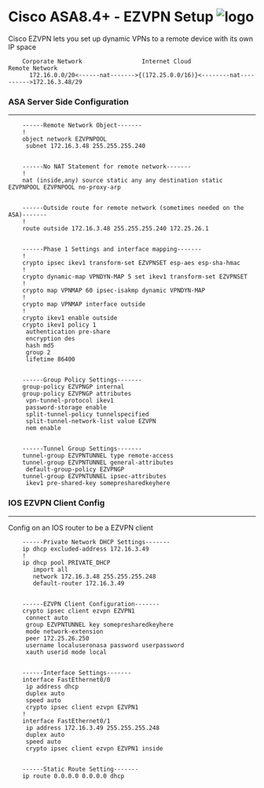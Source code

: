# Cisco ASA8.4+ - EZVPN Setup ![logo]

Cisco EZVPN lets you set up dynamic VPNs to a remote device with its own IP space

        Corporate Network                 Internet Cloud                         Remote Network
          172.16.0.0/20<------nat------->{(172.25.0.0/16)}<--------nat---------->172.16.3.48/29

###   ASA Server Side Configuration   ###
-----------------------------------------

        ------Remote Network Object-------
        !
        object network EZVPNPOOL
         subnet 172.16.3.48 255.255.255.240


        ------No NAT Statement for remote network-------
        !
        nat (inside,any) source static any any destination static EZVPNPOOL EZVPNPOOL no-proxy-arp


        ------Outside route for remote network (sometimes needed on the ASA)-------
        !
        route outside 172.16.3.48 255.255.255.240 172.25.26.1


        ------Phase 1 Settings and interface mapping-------
        !
        crypto ipsec ikev1 transform-set EZVPNSET esp-aes esp-sha-hmac
        !
        crypto dynamic-map VPNDYN-MAP 5 set ikev1 transform-set EZVPNSET
        !
        crypto map VPNMAP 60 ipsec-isakmp dynamic VPNDYN-MAP
        !
        crypto map VPNMAP interface outside
        !
        crypto ikev1 enable outside
        crypto ikev1 policy 1
         authentication pre-share
         encryption des
         hash md5
         group 2
         lifetime 86400
        

        ------Group Policy Settings-------
        group-policy EZVPNGP internal
        group-policy EZVPNGP attributes
         vpn-tunnel-protocol ikev1
         password-storage enable
         split-tunnel-policy tunnelspecified
         split-tunnel-network-list value EZVPN
         nem enable
        

        ------Tunnel Group Settings-------
        tunnel-group EZVPNTUNNEL type remote-access
        tunnel-group EZVPNTUNNEL general-attributes
         default-group-policy EZVPNGP
        tunnel-group EZVPNTUNNEL ipsec-attributes
         ikev1 pre-shared-key somepresharedkeyhere



###   IOS EZVPN Client Config   ###
-----------------------------------------
Config on an IOS router to be a EZVPN client

        ------Private Network DHCP Settings-------
        ip dhcp excluded-address 172.16.3.49
        !
        ip dhcp pool PRIVATE_DHCP
           import all
           network 172.16.3.48 255.255.255.248
           default-router 172.16.3.49


        ------EZVPN Client Configuration-------
        crypto ipsec client ezvpn EZVPN1
         connect auto
         group EZVPNTUNNEL key somepresharedkeyhere
         mode network-extension
         peer 172.25.26.250
         username localuseronasa password userpassword
         xauth userid mode local


        ------Interface Settings-------
        interface FastEthernet0/0
         ip address dhcp
         duplex auto
         speed auto
         crypto ipsec client ezvpn EZVPN1
        !
        interface FastEthernet0/1
         ip address 172.16.3.49 255.255.255.248
         duplex auto
         speed auto
         crypto ipsec client ezvpn EZVPN1 inside


        ------Static Route Setting-------
        ip route 0.0.0.0 0.0.0.0 dhcp



[logo]: http://www.packetsar.com/wp-content/uploads/script-fury-small.png